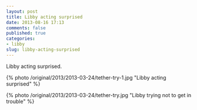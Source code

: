 ```yaml
---
layout: post
title: Libby acting surprised
date: 2013-08-16 17:13
comments: false
published: true
categories:
- libby
slug: libby-acting-surprised
---
```

Libby acting surprised.

{% photo /original/2013/2013-03-24/tether-try-1.jpg "Libby acting surprised" %}

{% photo /original/2013/2013-03-24/tether-try.jpg "Libby trying not to get in trouble" %}
